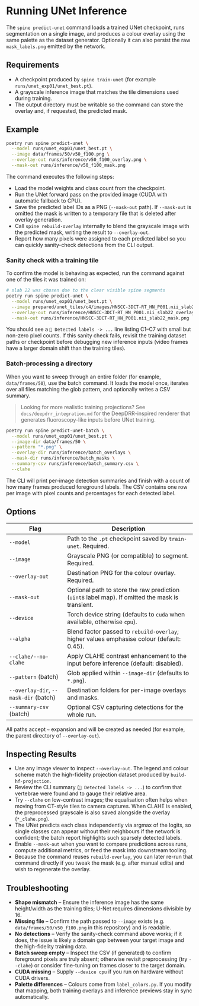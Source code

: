 # Running UNet Inference

The `spine predict-unet` command loads a trained UNet checkpoint, runs segmentation on a single image, and produces a colour overlay using the same palette as the dataset generator. Optionally it can also persist the raw `mask_labels.png` emitted by the network.

## Requirements

- A checkpoint produced by `spine train-unet` (for example `runs/unet_exp01/unet_best.pt`).
- A grayscale inference image that matches the tile dimensions used during training.
- The output directory must be writable so the command can store the overlay and, if requested, the predicted mask.

## Example

```bash
poetry run spine predict-unet \
  --model runs/unet_exp01/unet_best.pt \
  --image data/frames/50/v50_f100.png \
  --overlay-out runs/inference/v50_f100_overlay.png \
  --mask-out runs/inference/v50_f100_mask.png
```

The command executes the following steps:

- Load the model weights and class count from the checkpoint.
- Run the UNet forward pass on the provided image (CUDA with automatic fallback to CPU).
- Save the predicted label IDs as a PNG (`--mask-out` path). If `--mask-out` is omitted the mask is written to a temporary file that is deleted after overlay generation.
- Call `spine rebuild-overlay` internally to blend the grayscale image with the predicted mask, writing the result to `--overlay-out`.
- Report how many pixels were assigned to each predicted label so you can quickly sanity-check detections from the CLI output.

### Sanity check with a training tile

To confirm the model is behaving as expected, run the command against one of the tiles it was trained on:

```bash
# slab 22 was chosen due to the clear visible spine segments
poetry run spine predict-unet \
  --model runs/unet_exp01/unet_best.pt \
  --image prepared/unet_tiles/c4/images/HNSCC-3DCT-RT_HN_P001.nii_slab22.png \
  --overlay-out runs/inference/HNSCC-3DCT-RT_HN_P001.nii_slab22_overlay.png \
  --mask-out runs/inference/HNSCC-3DCT-RT_HN_P001.nii_slab22_mask.png
```

You should see a `🔎 Detected labels -> ...` line listing C1–C7 with small but non-zero pixel counts. If this sanity check fails, revisit the training dataset paths or checkpoint before debugging new inference inputs (video frames have a larger domain shift than the training tiles).

### Batch-processing a directory

When you want to sweep through an entire folder (for example, `data/frames/50`), use the batch command. It loads the model once, iterates over all files matching the glob pattern, and optionally writes a CSV summary.

> Looking for more realistic training projections? See `docs/deepdrr_integration.md` for the DeepDRR-inspired renderer that generates fluoroscopy-like inputs before UNet training.

```bash
poetry run spine predict-unet-batch \
  --model runs/unet_exp01/unet_best.pt \
  --image-dir data/frames/50 \
  --pattern "*.png" \
  --overlay-dir runs/inference/batch_overlays \
  --mask-dir runs/inference/batch_masks \
  --summary-csv runs/inference/batch_summary.csv \
  --clahe
```

The CLI will print per-image detection summaries and finish with a count of how many frames produced foreground labels. The CSV contains one row per image with pixel counts and percentages for each detected label.

## Options

| Flag | Description |
|------|-------------|
| `--model` | Path to the `.pt` checkpoint saved by `train-unet`. Required. |
| `--image` | Grayscale PNG (or compatible) to segment. Required. |
| `--overlay-out` | Destination PNG for the colour overlay. Required. |
| `--mask-out` | Optional path to store the raw prediction (`uint8` label map). If omitted the mask is transient. |
| `--device` | Torch device string (defaults to `cuda` when available, otherwise `cpu`). |
| `--alpha` | Blend factor passed to `rebuild-overlay`; higher values emphasise colour (default: 0.45). |
| `--clahe/--no-clahe` | Apply CLAHE contrast enhancement to the input before inference (default: disabled). |
| `--pattern` (batch) | Glob applied within `--image-dir` (defaults to `*.png`). |
| `--overlay-dir`, `--mask-dir` (batch) | Destination folders for per-image overlays and masks. |
| `--summary-csv` (batch) | Optional CSV capturing detections for the whole run. |

All paths accept `~` expansion and will be created as needed (for example, the parent directory of `--overlay-out`).

## Inspecting Results

- Use any image viewer to inspect `--overlay-out`. The legend and colour scheme match the high-fidelity projection dataset produced by `build-hf-projection`.
- Review the CLI summary (`🔎 Detected labels -> ...`) to confirm that vertebrae were found and to gauge their relative area.
- Try `--clahe` on low-contrast images; the equalisation often helps when moving from CT-style tiles to camera captures. When CLAHE is enabled, the preprocessed grayscale is also saved alongside the overlay (`*_clahe.png`).
- The UNet predicts each class independently via argmax of the logits, so single classes can appear without their neighbours if the network is confident; the batch report highlights such sparsely detected labels.
- Enable `--mask-out` when you want to compare predictions across runs, compute additional metrics, or feed the mask into downstream tooling.
- Because the command reuses `rebuild-overlay`, you can later re-run that command directly if you tweak the mask (e.g. after manual edits) and wish to regenerate the overlay.

## Troubleshooting

- **Shape mismatch** – Ensure the inference image has the same height/width as the training tiles; U-Net requires dimensions divisible by 16.
- **Missing file** – Confirm the path passed to `--image` exists (e.g. `data/frames/50/v50_f100.png` in this repository) and is readable.
- **No detections** – Verify the sanity-check command above works; if it does, the issue is likely a domain gap between your target image and the high-fidelity training data.
- **Batch sweep empty** – Inspect the CSV (if generated) to confirm foreground pixels are truly absent; otherwise revisit preprocessing (try `--clahe`) or consider fine-tuning on frames closer to the target domain.
- **CUDA missing** – Supply `--device cpu` if you run on hardware without CUDA drivers.
- **Palette differences** – Colours come from `label_colors.py`. If you modify that mapping, both training overlays and inference previews stay in sync automatically.

